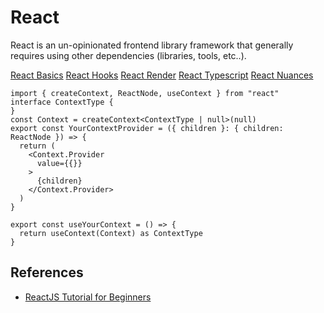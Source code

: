 # React

React is an un-opinionated frontend library framework that generally requires using other dependencies (libraries, tools, etc..).

[React Basics](https://harryliu.dev/docs-md/react-basics)
[React Hooks](https://harryliu.dev/docs-md/react-hooks)
[React Render](https://harryliu.dev/docs-md/react-render)
[React Typescript](https://harryliu.dev/docs-md/react-typescript)
[React Nuances](https://harryliu.dev/docs-md/react-nuances)

```
import { createContext, ReactNode, useContext } from "react"
interface ContextType {
}
const Context = createContext<ContextType | null>(null)
export const YourContextProvider = ({ children }: { children: ReactNode }) => {
  return (
    <Context.Provider
      value={{}}
    >
      {children}
    </Context.Provider>
  )
}

export const useYourContext = () => {
  return useContext(Context) as ContextType
}
```

## References

- [ReactJS Tutorial for Beginners](https://www.youtube.com/playlist?list=PLC3y8-rFHvwgg3vaYJgHGnModB54rxOk3)
